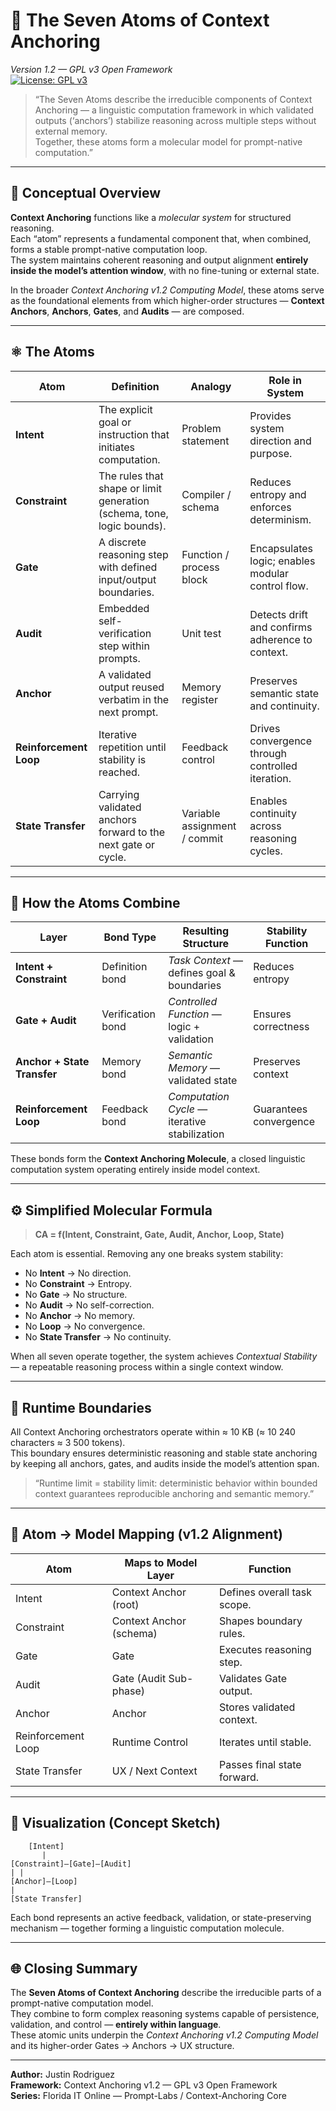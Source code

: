 # 🧬 The Seven Atoms of Context Anchoring
*Version 1.2 — GPL v3 Open Framework*  
[![License: GPL v3](https://img.shields.io/badge/license-GPLv3-blue.svg)](./LICENSE)

> “The Seven Atoms describe the irreducible components of Context Anchoring — a linguistic computation framework in which validated outputs (‘anchors’) stabilize reasoning across multiple steps without external memory.  
> Together, these atoms form a molecular model for prompt-native computation.”

---

## 🧭 Conceptual Overview

**Context Anchoring** functions like a *molecular system* for structured reasoning.  
Each “atom” represents a fundamental component that, when combined, forms a stable prompt-native computation loop.  
The system maintains coherent reasoning and output alignment **entirely inside the model’s attention window**, with no fine-tuning or external state.

In the broader *Context Anchoring v1.2 Computing Model*, these atoms serve as the foundational elements from which higher-order structures — **Context Anchors**, **Anchors**, **Gates**, and **Audits** — are composed.

---

## ⚛️ The Atoms

| **Atom** | **Definition** | **Analogy** | **Role in System** |
|-----------|----------------|--------------|--------------------|
| **Intent** | The explicit goal or instruction that initiates computation. | Problem statement | Provides system direction and purpose. |
| **Constraint** | The rules that shape or limit generation (schema, tone, logic bounds). | Compiler / schema | Reduces entropy and enforces determinism. |
| **Gate** | A discrete reasoning step with defined input/output boundaries. | Function / process block | Encapsulates logic; enables modular control flow. |
| **Audit** | Embedded self-verification step within prompts. | Unit test | Detects drift and confirms adherence to context. |
| **Anchor** | A validated output reused verbatim in the next prompt. | Memory register | Preserves semantic state and continuity. |
| **Reinforcement Loop** | Iterative repetition until stability is reached. | Feedback control | Drives convergence through controlled iteration. |
| **State Transfer** | Carrying validated anchors forward to the next gate or cycle. | Variable assignment / commit | Enables continuity across reasoning cycles. |

---

## 🧩 How the Atoms Combine

| **Layer** | **Bond Type** | **Resulting Structure** | **Stability Function** |
|------------|---------------|--------------------------|------------------------|
| **Intent + Constraint** | Definition bond | *Task Context* — defines goal & boundaries | Reduces entropy |
| **Gate + Audit** | Verification bond | *Controlled Function* — logic + validation | Ensures correctness |
| **Anchor + State Transfer** | Memory bond | *Semantic Memory* — validated state | Preserves context |
| **Reinforcement Loop** | Feedback bond | *Computation Cycle* — iterative stabilization | Guarantees convergence |

These bonds form the **Context Anchoring Molecule**, a closed linguistic computation system operating entirely inside model context.

---

## ⚙️ Simplified Molecular Formula

> **CA = f(Intent, Constraint, Gate, Audit, Anchor, Loop, State)**

Each atom is essential. Removing any one breaks system stability:

* No **Intent** → No direction.  
* No **Constraint** → Entropy.  
* No **Gate** → No structure.  
* No **Audit** → No self-correction.  
* No **Anchor** → No memory.  
* No **Loop** → No convergence.  
* No **State Transfer** → No continuity.

When all seven operate together, the system achieves *Contextual Stability* — a repeatable reasoning process within a single context window.

---

## 🔁 Runtime Boundaries

All Context Anchoring orchestrators operate within ≈ 10 KB (≈ 10 240 characters ≈ 3 500 tokens).  
This boundary ensures deterministic reasoning and stable state anchoring by keeping all anchors, gates, and audits inside the model’s attention span.

> “Runtime limit = stability limit: deterministic behavior within bounded context guarantees reproducible anchoring and semantic memory.”

---

## 🧮 Atom → Model Mapping (v1.2 Alignment)

| **Atom** | **Maps to Model Layer** | **Function** |
|-----------|-------------------------|---------------|
| Intent | Context Anchor (root) | Defines overall task scope. |
| Constraint | Context Anchor (schema) | Shapes boundary rules. |
| Gate | Gate | Executes reasoning step. |
| Audit | Gate (Audit Sub-phase) | Validates Gate output. |
| Anchor | Anchor | Stores validated context. |
| Reinforcement Loop | Runtime Control | Iterates until stable. |
| State Transfer | UX / Next Context | Passes final state forward. |

---

## 🧭 Visualization (Concept Sketch)

```
    [Intent]
       |
[Constraint]—[Gate]—[Audit]
| |
[Anchor]—[Loop]
|
[State Transfer]
```


Each bond represents an active feedback, validation, or state-preserving mechanism — together forming a linguistic computation molecule.

---

## 🌐 Closing Summary

The **Seven Atoms of Context Anchoring** describe the irreducible parts of a prompt-native computation model.  
They combine to form complex reasoning systems capable of persistence, validation, and control — **entirely within language**.  
These atomic units underpin the *Context Anchoring v1.2 Computing Model* and its higher-order Gates → Anchors → UX structure.

---

**Author:** Justin Rodriguez  
**Framework:** Context Anchoring v1.2 — GPL v3 Open Framework  
**Series:** Florida IT Online — Prompt-Labs / Context-Anchoring Core

